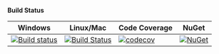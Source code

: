 **Build Status**

| Windows                 |  Linux/Mac              | Code Coverage         | NuGet                 |   
| ------------------------|-------------------------|-----------------------|-----------------------|
| [![Build status][1]][2] | [![Build Status][3]][4] | [![codecov][5]][6]    | [![NuGet][7]][8]      |

[1]: https://ci.appveyor.com/api/projects/status/7oo0gyq4fv0jvsjn/branch/master?svg=true
[2]: https://ci.appveyor.com/project/robotdotnet/networktables/branch/master
[3]: https://travis-ci.org/robotdotnet/NetworkTables.svg?branch=master
[4]: https://travis-ci.org/robotdotnet/NetworkTables
[5]: https://codecov.io/gh/robotdotnet/NetworkTables/branch/master/graph/badge.svg
[6]: https://codecov.io/gh/robotdotnet/NetworkTables
[7]: https://img.shields.io/nuget/v/FRC.NetworkTables.svg
[8]: https://www.nuget.org/packages/FRC.NetworkTables